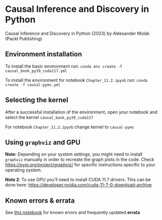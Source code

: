 # Causal Inference and Discovery in Python
Causal Inference and Discovery in Python (2023) by Aleksander Molak (Packt Publishing)

## Environment installation
To install the basic environment run:
`conda env create -f causal_book_py39_cuda117.yml`

To install the environment for notebook `Chapter_11.2.ipynb` run:
`conda create -f causal-pymc.yml`

## Selecting the kernel
After a successful installation of the environment, open your notebook and select the kernel `causal_book_py39_cuda117`

For notebook `Chapter_11.2.ipynb` change kernel to `causal-pymc`

## Using `graphviz` and GPU

**Note**: Depending on your system settings, you might need to install `graphviz` manually in order to recreate the graph plots in the code. 
Check https://pypi.org/project/graphviz/ for specific instructions 
specific to your operating system.

**Note 2**: To use GPU you'll need to install CUDA 11.7 drivers.
This can be done here: https://developer.nvidia.com/cuda-11-7-0-download-archive

## Known errors & errata
See [this notebook](https://github.com/PacktPublishing/Causal-Inference-and-Discovery-in-Python/blob/main/errata/Errata.ipynb) for known errors and frequently updated  **errata**
